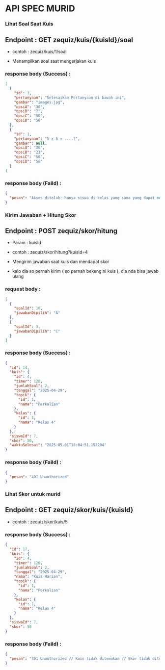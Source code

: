 # API SPEC MURID

### Lihat Soal Saat Kuis

## Endpoint : GET zequiz/kuis/{kuisId}/soal

- contoh : zequiz/kuis/1/soal

- Menampilkan soal saat mengerjakan kuis


### response body (Success) :
```json
[
  {
    "id": 3,
    "pertanyaan": "Selesaikan Pertanyaan di bawah ini",
    "gambar": "images.jpg",
    "opsiA": "30",
    "opsiB": "7",
    "opsiC": "50",
    "opsiD": "56"
  },
  {
    "id": 1,
    "pertanyaan": "5 x 6 = ....?",
    "gambar": null,
    "opsiA": "30",
    "opsiB": "23",
    "opsiC": "50",
    "opsiD": "56"
  }
]
```

### response body (Faild) :
```json
{
  "pesan": "Akses ditolak: hanya siswa di kelas yang sama yang dapat mengerjakan kuis ini"
}
```


### Kirim Jawaban + Hitung Skor

## Endpoint : POST zequiz/skor/hitung
- Param :
    kuisId

- contoh : zequiz/skor/hitung?kuisId=4

- Mengirim jawaban saat kuis dan mendapat skor

- kalo dia so pernah kirim ( so pernah bekeng ni kuis ), dia nda bisa jawab ulang


### request body :
```json
[
  {
    "soalId": 10,
    "jawabanDipilih": "A"
  },
  {
    "soalId": 3,
    "jawabanDipilih": "C"
  }
]
```

### response body (Success) :
```json
{
  "id": 14,
  "kuis": {
    "id": 4,
    "timer": 120,
    "jumlahSoal": 2,
    "tanggal": "2025-04-29",
    "topik": {
      "id": 1,
      "nama": "Perkalian"
    },
    "kelas": {
      "id": 1,
      "nama": "Kelas 4"
    }
  },
  "siswaId": 7,
  "skor": 50,
  "waktuSelesai": "2025-05-01T18:04:51.192204"
}
```

### response body (Faild) :
```json
{
  "pesan": "401 Unauthorized"
}
```

### Lihat Skor untuk murid

## Endpoint : GET zequiz/skor/kuis/{kuisId}

- contoh : zequiz/skor/kuis/5


### response body (Success) :
```json
{
  "id": 17,
  "kuis": {
    "id": 4,
    "timer": 120,
    "jumlahSoal": 2,
    "tanggal": "2025-04-29",
    "nama": "Kuis Harian",
    "topik": {
      "id": 1,
      "nama": "Perkalian"
    },
    "kelas": {
      "id": 1,
      "nama": "Kelas 4"
    }
  },
  "siswaId": 7,
  "skor": 50
}
```

### response body (Faild) :
```json
{
  "pesan": "401 Unauthorized // Kuis tidak ditemukan // Skor tidak ditemukan"
}
```